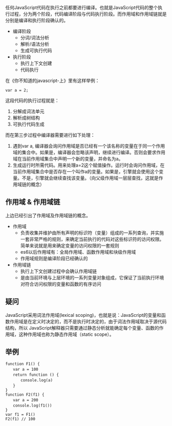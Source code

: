 任何JavaScript代码在执行之前都要进行编译。也就是JavaScript代码的整个执行过程，分为两个阶段，代码编译阶段与代码执行阶段。而作用域和作用域链就是分别是编译和执行阶段确认的。

* 编译阶段
  - 分词/词法分析
  - 解析/语法分析
  - 生成可执行代码
* 执行阶段
  - 执行上下文创建
  - 代码执行

在《你不知道的javascript-上》里有这样举例：
```
var a = 2;
```
这段代码的执行过程就是：
1. 分解成词法单元
2. 解析成树结构
3. 可执行代码生成  

而在第三步过程中编译器需要进行如下处理：  
1. 遇到var a, 编译器会询问作用域是否已经有一个该名称的变量在于同一个作用域的集合中。如果是，编译器会忽略该声明，继续进行编译。否则会要求作用域在当前作用域集合中声明一个新的变量，并命名为a。
2. 生成运行时所需代码。用来处理a=2这个赋值操作。运行时会询问作用域，在当前作用域集合中是否存在一个叫作a的变量。如果是，引擎就会使用这个变量。不是，引擎就会继续查找该变量。（向父级作用域一层层查找，这就是作用域链的概念）

## 作用域 & 作用域链
上边已经引出了作用域及作用域链的概念。
* 作用域
  - 负责收集并维护由所有声明的标识符（变量）组成的一系列查询，并实施一套非常严格的规则，来确定当前执行的代码对这些标识符的访问权限。简单来说就是用来确定变量的访问权限的一套规则
  - es6以后作用域有：全局作用域、函数作用域和块级作用域
  - 作用域规则是编译阶段已经确认的
* 作用域链
  - 执行上下文创建过程中会确认作用域链
  - 是由当前环境与上层环境的一系列变量对象组成，它保证了当前执行环境对符合访问权限的变量和函数的有序访问

## 疑问
JavaScript采用词法作用域(lexical scoping)，也就是说：JavaScript的变量和函数作用域是在定义时决定的，而不是执行时决定的，由于词法作用域取决于源代码结构，所以 JavaScript解释器只需要通过静态分析就能确定每个变量、函数的作用域，这种作用域也称为静态作用域（static scope）。

## 举例
```
function F1() {
　　var a = 100
　　return function () {
　　　　console.log(a)
　　}
}
function F2(f1) {
　　var a = 200
　　console.log(f1())
}
var f1 = F1()
F2(f1) // 100
```